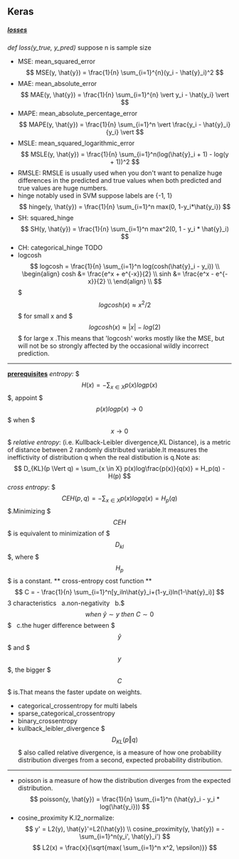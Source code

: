 ## Keras
##### [losses](https://keras.io/losses/)
*def loss(y_true, y_pred)*
suppose n is sample size
- MSE: mean_squared_error
$$
MSE(y, \hat{y}) = \frac{1}{n} \sum_{i=1}^{n}(y_i - \hat{y}_i)^2
$$
- MAE: mean_absolute_error
$$
MAE(y, \hat{y}) = \frac{1}{n} \sum_{i=1}^{n} \vert y_i - \hat{y_i} \vert
$$
- MAPE: mean_absolute_percentage_error
$$
MAPE(y, \hat{y}) = \frac{1}{n} \sum_{i=1}^n \vert \frac{y_i - \hat{y}_i}{y_i} \vert
$$
- MSLE: mean_squared_logarithmic_error
$$
MSLE(y, \hat{y}) = \frac{1}{n} \sum_{i=1}^n(log(\hat{y}_i + 1) - log(y + 1))^2
$$
- RMSLE:
RMSLE is usually used when you don't want to penalize huge differences in the predicted and true values when both predicted and true values are huge numbers.
- hinge
notably used in SVM
suppose labels are {-1, 1}
$$
hinge(y, \hat{y}) = \frac{1}{n} \sum_{i=1}^n max(0, 1-y_i*\hat{y_i})
$$
- SH: squared_hinge
$$
SH(y, \hat{y}) = \frac{1}{n} \sum_{i=1}^n max^2(0, 1 - y_i * \hat{y}_i)
$$
- CH: categorical_hinge
TODO
- logcosh
$$
logcosh = \frac{1}{n} \sum_{i=1}^n log(cosh(\hat{y}_i - y_i)) \\
\begin{align}
cosh &= \frac{e^x + e^{-x}}{2} \\
sinh &= \frac{e^x - e^{-x}}{2} \\
\end{align} \\
$$
$$$logcosh(x) \approx x^2/2$$$ for small x and $$$ logcosh(x) \approx \vert x \vert - log(2) $$$ for large x .This means that 'logcosh' works mostly like the MSE, but will not be so strongly affected by the occasional wildly incorrect prediction.
- - -
[**prerequisites**](https://blog.csdn.net/rtygbwwwerr/article/details/50778098)
*entropy:* $$$ H(x) = -\sum_{x \in X} p(x)logp(x) $$$, appoint $$$p(x)logp(x) \to 0 $$$ when $$$ x \to 0 $$$
*relative entropy*: (i.e. Kullback-Leibler divergence,KL Distance), is a metric of distance between 2 randomly distributed variable.It measures the ineffictivity of distribution q when the real distibution is q.Note as:
$$
D_{KL}(p \Vert q) = \sum_{x \in X} p(x)log\frac{p(x)}{q(x)} = H_p(q) - H(p)
$$
*cross entropy*: $$$ CEH(p,q) = -\sum_{x \in X}p(x)logq(x) = H_p(q)$$$.Minimizing $$$ CEH $$$ is equivalent to minimization of $$$ D_{kl} $$$, where $$$ H_p $$$ is a constant.
** cross-entropy cost function **
$$
C = - \frac{1}{n} \sum_{i=1}^n[y_iln\hat{y}_i+(1-y_i)ln(1-\hat{y}_i)]
$$
3 characteristics
&nbsp; a.non-negativity
&nbsp; b.$$$when \ \hat{y} \sim y \ then\ C \sim 0 $$$
&nbsp; c.the huger difference between $$$ \hat{y} $$$ and $$$ y $$$, the bigger $$$ C $$$ is.That means the faster update on weights.
- categorical_crossentropy
for multi labels
- sparse_categorical_crossentropy
- binary_crossentropy
- kullback_leibler_divergence
$$$ D_{KL}(p\Vert q) $$$
also called relative divergence,  is a measure of how one probability distribution diverges from a second, expected probability distribution.

- - -

- poisson
is a measure of how the distribution diverges from the expected distribution.
$$
poisson(y, \hat{y}) = \frac{1}{n} \sum_{i=1}^n (\hat{y}_i - y_i * log(\hat{y_i}))
$$
- cosine_proximity
K.l2_normalize:
$$
y' = L2(y), \hat{y}'=L2(\hat{y}) \\
cosine_proximity(y, \hat{y}) = -\sum_{i=1}^n(y_i', \hat{y}_i')
$$
$$
L2(x) = \frac{x}{\sqrt{max( \sum_{i=1}^n x^2, \epsilon)}}
$$